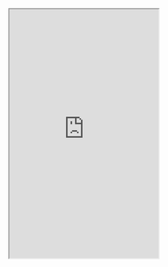 
<iframe src="https://github.com/paragon1006/Obsidian_git" height="500" width="1000"></iframe>






